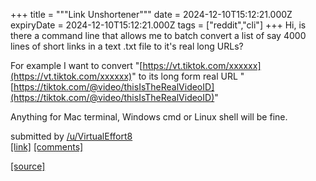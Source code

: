 +++
title = """Link Unshortener"""
date = 2024-12-10T15:12:21.000Z
expiryDate = 2024-12-10T15:12:21.000Z
tags = ["reddit","cli"]
+++
Hi, is there a command line that allows me to batch convert a list of say 4000 lines of short links in a text .txt file to it's real long URLs?

For example I want to convert "[https://vt.tiktok.com/xxxxxx](https://vt.tiktok.com/xxxxxx)" to its long form real URL "[https://tiktok.com/@video/thisIsTheRealVideoID](https://tiktok.com/@video/thisIsTheRealVideoID)"

Anything for Mac terminal, Windows cmd or Linux shell will be fine.

submitted by [/u/VirtualEffort8](https://www.reddit.com/user/VirtualEffort8)  
[\[link\]](https://www.reddit.com/r/commandline/comments/1hb3xqr/link_unshortener/) [\[comments\]](https://www.reddit.com/r/commandline/comments/1hb3xqr/link_unshortener/)

[[source]](https://www.reddit.com/r/commandline/comments/1hb3xqr/link_unshortener/)
